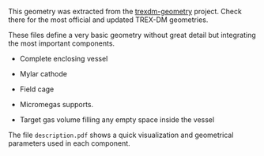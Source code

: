 This geometry was extracted from the [trexdm-geometry](https://lfna.unizar.es/gifna/trexdm-geometry) project. Check there for the most official and updated TREX-DM geometries.

These files define a very basic geometry without great detail but integrating the most important components.

- Complete enclosing vessel

- Mylar cathode

- Field cage

- Micromegas supports.

- Target gas volume filling any empty space inside the vessel

The file `description.pdf` shows a quick visualization and geometrical parameters used in each component.

